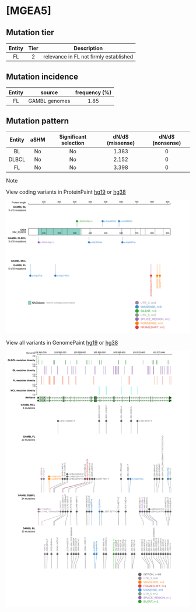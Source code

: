 # [MGEA5]

## Mutation tier

|Entity|Tier|Description                           |
|:------:|:----:|--------------------------------------|
|FL    |2   |relevance in FL not firmly established|
## Mutation incidence

|Entity|source       |frequency (%)|
|:------:|:-------------:|:-------------:|
|FL    |GAMBL genomes|1.85         |

## Mutation pattern

|Entity|aSHM|Significant selection|dN/dS (missense)|dN/dS (nonsense)|
|:------:|:----:|:---------------------:|:----------------:|:----------------:|
|BL    |No  |No                   |1.383           |0               |
|DLBCL |No  |No                   |2.152           |0               |
|FL    |No  |No                   |3.398           |0               |


> [!NOTE]
View coding variants in ProteinPaint [hg19](https://www.bcgsc.ca/downloads/morinlab/GAMBL/test/genes/MGEA5_protein.html)  or [hg38](https://www.bcgsc.ca/downloads/morinlab/GAMBL/test/genes/MGEA5_protein_hg38.html)

![image](images/proteinpaint/MGEA5_NM_012215.svg)

View all variants in GenomePaint [hg19](https://www.bcgsc.ca/downloads/morinlab/GAMBL/test/genes/MGEA5.html)  or [hg38](https://www.bcgsc.ca/downloads/morinlab/GAMBL/test/genes/MGEA5_hg38.html)

![image](images/proteinpaint/MGEA5.svg)
